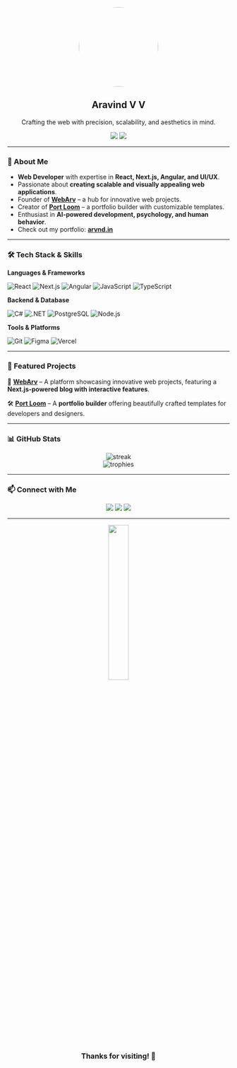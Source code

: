 <p align="center">
  <a href="#"><img src="./me-smile.png" width='180px' style="border-radius:50%"/></a>
  </br>
  <h2 align="center">Aravind V V</h2>
  <p align="center">Crafting the web with precision, scalability, and aesthetics in mind.</p>
</p>

<p align="center">
  <a href="https://webarv.com"><img src="https://img.shields.io/badge/-WebArv-0a66c2?style=for-the-badge&logo=appveyor"/></a>
  <a href="https://portloom.com"><img src="https://img.shields.io/badge/-Port%20Loom-f97316?style=for-the-badge&logo=react"/></a>
</p>

---

### 🚀 About Me

- **Web Developer** with expertise in **React, Next.js, Angular, and UI/UX**.
- Passionate about **creating scalable and visually appealing web applications**.
- Founder of **[WebArv](https://webarv.com)** – a hub for innovative web projects.
- Creator of **[Port Loom](https://portloom.com)** – a portfolio builder with customizable templates.
- Enthusiast in **AI-powered development, psychology, and human behavior**.
- Check out my portfolio: **[arvnd.in](https://arvnd.in)**

---

### 🛠️ Tech Stack & Skills

**Languages & Frameworks**

![React](https://img.shields.io/badge/-React-61DAFB?style=for-the-badge&logo=react&logoColor=black)
![Next.js](https://img.shields.io/badge/-Next.js-black?style=for-the-badge&logo=next.js)
![Angular](https://img.shields.io/badge/-Angular-DD0031?style=for-the-badge&logo=angular)
![JavaScript](https://img.shields.io/badge/-JavaScript-F7DF1E?style=for-the-badge&logo=javascript&logoColor=black)
![TypeScript](https://img.shields.io/badge/-TypeScript-007ACC?style=for-the-badge&logo=typescript)

**Backend & Database**

![C#](https://img.shields.io/badge/-C%23-239120?style=for-the-badge&logo=c-sharp&logoColor=white)
![.NET](https://img.shields.io/badge/-.NET-512BD4?style=for-the-badge&logo=.net)
![PostgreSQL](https://img.shields.io/badge/-PostgreSQL-336791?style=for-the-badge&logo=postgresql)
![Node.js](https://img.shields.io/badge/-Node.js-339933?style=for-the-badge&logo=node.js&logoColor=white)

**Tools & Platforms**

![Git](https://img.shields.io/badge/-Git-F05032?style=for-the-badge&logo=git&logoColor=white)
![Figma](https://img.shields.io/badge/-Figma-F24E1E?style=for-the-badge&logo=figma&logoColor=white)
![Vercel](https://img.shields.io/badge/-Vercel-black?style=for-the-badge&logo=vercel)

---

### 📌 Featured Projects

🚀 **[WebArv](https://webarv.com)** – A platform showcasing innovative web projects, featuring a **Next.js-powered blog with interactive features**.

🛠️ **[Port Loom](https://portloom.com)** – A **portfolio builder** offering beautifully crafted templates for developers and designers.

---

### 📊 GitHub Stats

<p align="center">
  <img src="https://github-readme-streak-stats.herokuapp.com/?user=arvndvv&theme=dark" alt="streak">
  <br>
  <img src="https://github-profile-trophy.vercel.app/?username=arvndvv&theme=onedark" alt="trophies">
</p>

---

### 📫 Connect with Me

<p align="center">
  <a href="https://linkedin.com/in/arvndvv"><img src="https://img.shields.io/badge/-LinkedIn-0077B5?style=for-the-badge&logo=linkedin&logoColor=white"/></a>
  <a href="https://medium.com/@aravindvv"><img src="https://img.shields.io/badge/-Medium-12100E?style=for-the-badge&logo=medium&logoColor=white"/></a>
  <a href="https://webarv.com"><img src="https://img.shields.io/badge/-Portfolio-blueviolet?style=for-the-badge&logo=appveyor"/></a>
</p>

---

<p align="center">
  <img src="./thanks.png" width="30%"/>
  <h3 align="center">Thanks for visiting! 👋</h3>
</p>
